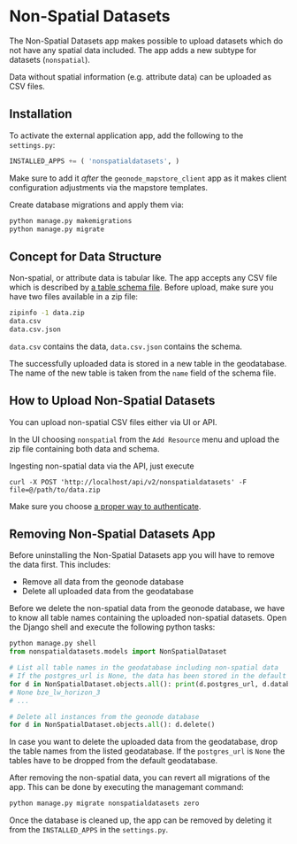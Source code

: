 # Non-Spatial Datasets

The Non-Spatial Datasets app makes possible to upload datasets which do not have any spatial data included.
The app adds a new subtype for datasets (`nonspatial`).

Data without spatial information (e.g. attribute data) can be uploaded as CSV files.

## Installation

To activate the external application app, add the following to the `settings.py`:

```py
INSTALLED_APPS += ( 'nonspatialdatasets', )
```

Make sure to add it _after_ the `geonode_mapstore_client` app as it makes client configuration adjustments via the mapstore templates.

Create database migrations and apply them via:

```sh
python manage.py makemigrations
python manage.py migrate
```

## Concept for Data Structure

Non-spatial, or attribute data is tabular like. 
The app accepts any CSV file which is described by [a table schema file](https://specs.frictionlessdata.io/table-schema/).
Before upload, make sure you have two files available in a zip file:

```sh
zipinfo -1 data.zip 
data.csv
data.csv.json
```

`data.csv` contains the data, `data.csv.json` contains the schema.

The successfully uploaded data is stored in a new table in the geodatabase.
The name of the new table is taken from the `name` field of the schema file.

## How to Upload Non-Spatial Datasets

You can upload non-spatial CSV files either via UI or API.

In the UI choosing `nonspatial` from the `Add Resource` menu and upload the zip file containing both data and schema.

Ingesting non-spatial data via the API, just execute

```
curl -X POST 'http://localhost/api/v2/nonspatialdatasets' -F file=@/path/to/data.zip
```

Make sure you choose [a proper way to authenticate](https://developer.mozilla.org/en-US/docs/Web/HTTP/Authentication).

## Removing Non-Spatial Datasets App

Before uninstalling the Non-Spatial Datasets app you will have to remove the data first.
This includes:

- Remove all data from the geonode database
- Delete all uploaded data from the geodatabase

Before we delete the non-spatial data from the geonode database, we have to know all table names containing the uploaded non-spatial datasets.
Open the Django shell and execute the following python tasks:

```py
python manage.py shell
from nonspatialdatasets.models import NonSpatialDataset

# List all table names in the geodatabase including non-spatial data 
# If the postgres_url is None, the data has been stored in the default geodatabase
for d in NonSpatialDataset.objects.all(): print(d.postgres_url, d.database_table)
# None bze_lw_horizon_3 
# ...

# Delete all instances from the geonode database
for d in NonSpatialDataset.objects.all(): d.delete()
```

In case you want to delete the uploaded data from the geodatabase, drop the table names from the listed geodatabase.
If the `postgres_url` is `None` the tables have to be dropped from the default geodatabase.

After removing the non-spatial data, you can revert all migrations of the app.
This can be done by executing the managemant command:

```sh
python manage.py migrate nonspatialdatasets zero
```

Once the database is cleaned up, the app can be removed by deleting it from the `INSTALLED_APPS` in the `settings.py`.
